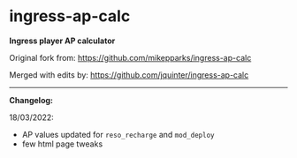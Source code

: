 ingress-ap-calc
===============

**Ingress player AP calculator**

Original fork from: https://github.com/mikepparks/ingress-ap-calc

Merged with edits by: https://github.com/jquinter/ingress-ap-calc

---

**Changelog:**

18/03/2022: 
* AP values updated for `reso_recharge` and `mod_deploy`
* few html page tweaks
